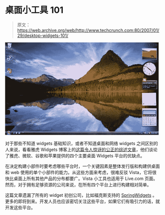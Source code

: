 # 桌面小工具 101 

> 原文：<https://web.archive.org/web/http://www.techcrunch.com:80/2007/01/29/desktop-widgets-101/>

![](img/b25b9688118c4c84d6d19baedf9e049f.png)

对于那些不知道 widgets 基础知识，或者不知道桌面和网络 widgets 之间区别的人来说，看看雅虎 Widgets 博客上的[这篇令人惊讶的公正的综述文章](https://web.archive.org/web/20220927015821/http://widgets.yahoo.net/blog/?p=16#more-16)，他们谈论了雅虎、微软、谷歌和苹果提供的四个主要桌面 Widgets 平台的优缺点。

在决定构建小部件时要考虑哪些平台时，一个关键因素是整体发行版和构建供桌面和 web 使用的单个小部件的能力。从这些方面来考虑，很难反驳 Vista，它将很快比桌面上所有其他产品的分布都要广。Vista 小工具也适用于 Live.com 页面。然而，对于拥有足够资源的公司来说，在所有四个平台上进行构建相对简单。

这篇文章遗漏了所有的 widget 初创公司，比如福克斯支持的 [SpringWidgets](https://web.archive.org/web/20220927015821/http://www.beta.techcrunch.com/2006/11/06/fox-interactive-launches-desktopwebsite-widget-platform/) 。更多的即将到来。开发人员也应该密切关注这些平台，如果它们有吸引力的话，就开发这些平台。
